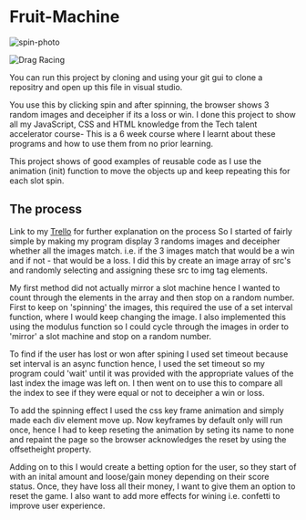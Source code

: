 # Fruit-Machine
<img src="https://i.ibb.co/0XJ3QGj/spin-photo.png" alt="spin-photo" border="0"></a>

![Drag Racing](https://i.ibb.co/0XJ3QGj/spin-photo.png)

You can run this project by cloning and using your git gui to  clone a repositry and open up this file in visual studio.
 
 You use this by clicking spin and after spinning, the browser shows 3 random images and deceipher if its a loss or win.
 I done this project to show all my JavaScript, CSS and HTML knowledge from the Tech talent accelerator course- This is a 6 week course where I learnt about these programs and how to use them from no prior learning.

 This project shows of good examples of reusable code as I use the animation (init) function to move the objects up and keep repeating this for each slot spin.

## The process


Link to my [Trello](https://trello.com/b/EVa1CLxd/fruit-machine)  for further explanation on the process
So I started of fairly simple by making my program display 3 randoms images and deceipher whether all the images match. i.e. if the 3 images match that would be a win and if not - that would be a loss. I did this by create an image array of src's and randomly selecting  and assigning these src to img tag elements. 


My first method did not actually mirror a slot machine hence I wanted to count through the elements in the array and then stop on a random number. First to keep on 'spinning' the images, this required the use of  a set interval function, where I would  keep changing the image. I also  implemented this using the modulus function so I could  cycle through the images in order to 'mirror' a slot machine and stop on a random number. 

To find if the user has lost or won after spining I used set timeout because set interval is an async function hence, I used the set timeout so my program could 'wait' until it was provided with the appropriate values of the last index the image was left on. I then went on to use this to compare all the index to see if they were equal or not to deceipher a win or loss.

To add the spinning effect I used the css key frame animation and simply made each div element move up. Now keyframes by default only will run once, hence I had to keep reseting the animation by seting its name to none and repaint the page so the browser  acknowledges the reset by using the offsetheight property. 

Adding on to this I would create a betting option for the user, so they start of with an inital amount and loose/gain money depending on their score status. Once, they have loss all their money, I want to give them an option to reset the game. I also want to add more effects for wining i.e. confetti to improve user experience.






